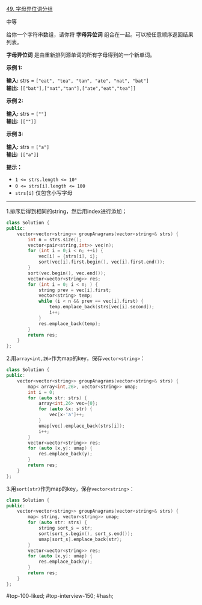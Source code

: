 [49. 字母异位词分组](https://leetcode.cn/problems/group-anagrams/)

中等

给你一个字符串数组，请你将 **字母异位词** 组合在一起。可以按任意顺序返回结果列表。

**字母异位词** 是由重新排列源单词的所有字母得到的一个新单词。

**示例 1:**

**输入:** strs = `["eat", "tea", "tan", "ate", "nat", "bat"]`   
**输出:** `[["bat"],["nat","tan"],["ate","eat","tea"]]`  

**示例 2:**

**输入:** strs = `[""]`  
**输出:** `[[""]]`  

**示例 3:**

**输入:** strs = `["a"]`  
**输出:** `[["a"]]`  

**提示：**

- `1 <= strs.length <= 10⁴`
- `0 <= strs[i].length <= 100`
- `strs[i]` 仅包含小写字母
---- ----
1.排序后得到相同的string，然后用index进行添加；
```cpp
class Solution {
public:
    vector<vector<string>> groupAnagrams(vector<string>& strs) {
        int n = strs.size();
        vector<pair<string,int>> vec(n);
        for (int i = 0;i < n; ++i) {
            vec[i] = {strs[i], i};
            sort(vec[i].first.begin(), vec[i].first.end());
        }
        sort(vec.begin(), vec.end());
        vector<vector<string>> res;
        for (int i = 0; i < n; ) {
            string prev = vec[i].first;
            vector<string> temp;
            while (i < n && prev == vec[i].first) {
                temp.emplace_back(strs[vec[i].second]);
                i++;
            }
            res.emplace_back(temp);
        }
        return res;
    }
};
```

2.用`array<int,26>`作为map的key，保存`vector<string>`：
```cpp
class Solution {
public:
    vector<vector<string>> groupAnagrams(vector<string>& strs) {
        map< array<int,26>, vector<string>> umap;
        int i = 0;
        for (auto str: strs) {
            array<int,26> vec={0};
            for (auto &x: str) {
                vec[x-'a']++;
            }
            umap[vec].emplace_back(strs[i]);
            i++;
        }
        vector<vector<string>> res;
        for (auto [x,y]: umap) {
            res.emplace_back(y);
        }
        return res;
    }
};
```

3.用`sort(str)`作为map的key，保存`vector<string>`：
```cpp
class Solution {
public:
    vector<vector<string>> groupAnagrams(vector<string>& strs) {
        map< string, vector<string>> umap;
        for (auto str: strs) {
            string sort_s = str;
            sort(sort_s.begin(), sort_s.end());
            umap[sort_s].emplace_back(str);
        }
        vector<vector<string>> res;
        for (auto [x,y]: umap) {
            res.emplace_back(y);
        }
        return res;
    }
};
```
#top-100-liked; #top-interview-150; #hash; 